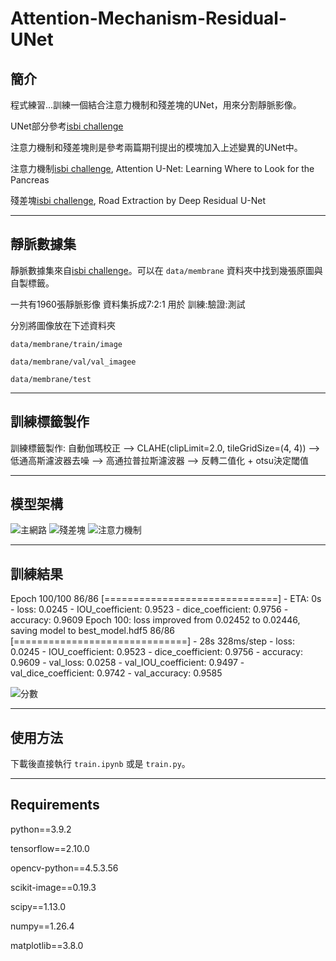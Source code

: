 # Attention-Mechanism-Residual-UNet

## 簡介
程式練習...訓練一個結合注意力機制和殘差塊的UNet，用來分割靜脈影像。

UNet部分參考[isbi challenge](https://github.com/zhixuhao/unet)

注意力機制和殘差塊則是參考兩篇期刊提出的模塊加入上述變異的UNet中。

注意力機制[isbi challenge](https://arxiv.org/abs/1804.03999), Attention U-Net: Learning Where to Look for the Pancreas

殘差塊[isbi challenge](https://arxiv.org/abs/1711.10684), Road Extraction by Deep Residual U-Net

---

## 靜脈數據集
靜脈數據集來自[isbi challenge](https://www.kaggle.com/datasets/michaelgoh/contactless-knuckle-palm-print-and-vein-dataset)。可以在 `data/membrane` 資料夾中找到幾張原圖與自製標籤。

一共有1960張靜脈影像 資料集拆成7:2:1 用於 訓練:驗證:測試

分別將圖像放在下述資料夾

`data/membrane/train/image`

`data/membrane/val/val_imagee`

`data/membrane/test`

---

## 訓練標籤製作
訓練標籤製作: 自動伽瑪校正 --> CLAHE(clipLimit=2.0, tileGridSize=(4, 4)) --> 低通高斯濾波器去噪 --> 高通拉普拉斯濾波器 --> 反轉二值化 + otsu決定閾值

---

## 模型架構
![主網路](images/model.png)
![殘差塊](images/model.png)
![注意力機制](images/model.png)

---

## 訓練結果
Epoch 100/100
86/86 [==============================] - ETA: 0s - loss: 0.0245 - IOU_coefficient: 0.9523 - dice_coefficient: 0.9756 - accuracy: 0.9609
Epoch 100: loss improved from 0.02452 to 0.02446, saving model to best_model.hdf5
86/86 [==============================] - 28s 328ms/step - loss: 0.0245 - IOU_coefficient: 0.9523 - dice_coefficient: 0.9756 - accuracy: 0.9609 - val_loss: 0.0258 - val_IOU_coefficient: 0.9497 - val_dice_coefficient: 0.9742 - val_accuracy: 0.9585

![分數](images/model.png)

---

## 使用方法
下載後直接執行 `train.ipynb` 或是 `train.py`。

---

## Requirements
python==3.9.2

tensorflow==2.10.0

opencv-python==4.5.3.56

scikit-image==0.19.3

scipy==1.13.0

numpy==1.26.4

matplotlib==3.8.0
